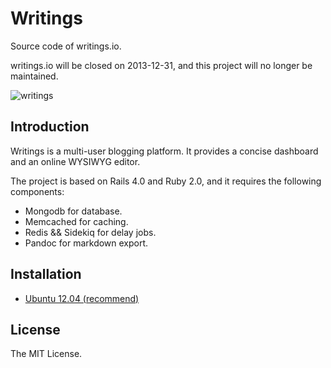 # Writings

Source code of writings.io.

writings.io will be closed on 2013-12-31, and this project will no longer be maintained.

![writings](https://raw.github.com/chloerei/writings/master/app/assets/images/writings-io-manager.png)

## Introduction

Writings is a multi-user blogging platform. It provides a concise dashboard and an online WYSIWYG editor.

The project is based on Rails 4.0 and Ruby 2.0, and it requires the following components:

- Mongodb for database.
- Memcached for caching.
- Redis && Sidekiq for delay jobs.
- Pandoc for markdown export.

## Installation

- [Ubuntu 12.04 (recommend)](doc/INSTALL-ubuntu.md)

## License

The MIT License.
